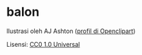 balon
=====

Ilustrasi oleh AJ Ashton ([profil di Openclipart](https://openclipart.org/artist/AJ))

Lisensi: [CC0 1.0 Universal](https://creativecommons.org/publicdomain/zero/1.0/deed.id)
